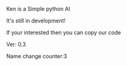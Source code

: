 Ken is a Simple python AI

It's still in development!

If your interested then you can copy our code

Ver: 0.3

Name change counter:3
